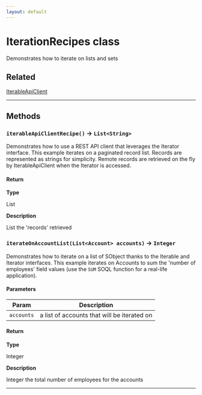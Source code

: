 ```yaml
---
layout: default
---
```

# IterationRecipes class

Demonstrates how to iterate on lists and sets

## Related

[IterableApiClient](https://github.com/trailheadapps/apex-recipes/wiki/IterableApiClient.md)

---
## Methods
### `iterableApiClientRecipe()` → `List<String>`

Demonstrates how to use a REST API client that leverages the Iterator interface. This example iterates on a paginated record list. Records are represented as strings for simplicity. Remote records are retrieved on the fly by IterableApiClient when the Iterator is accessed.

#### Return

**Type**

List<String>

**Description**

List<String> the 'records' retrieved

### `iterateOnAccountList(List<Account> accounts)` → `Integer`

Demonstrates how to iterate on a list of SObject thanks to the Iterable and Iterator interfaces. This example iterates on Accounts to sum the 'number of employees' field values (use the `SUM` SOQL function for a real-life application).

#### Parameters
|Param|Description|
|-----|-----------|
|`accounts` |  a list of accounts that will be iterated on |

#### Return

**Type**

Integer

**Description**

Integer the total number of employees for the accounts

---
